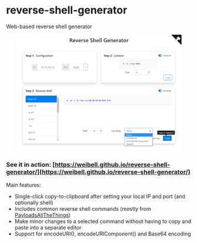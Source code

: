 # reverse-shell-generator
Web-based reverse shell generator

<div align="center">
    <a href="https://weibell.github.io/reverse-shell-generator/">
        <img src="docs/screenshot.png?raw=true" width="450" alt="Screenshot" />
    </a>
</div>

### See it in action: [https://weibell.github.io/reverse-shell-generator/](https://weibell.github.io/reverse-shell-generator/)


Main features:

* Single-click copy-to-clipboard after setting your local IP and port (and optionally shell)
* Includes common reverse shell commands (mostly from [PayloadsAllTheThings](https://github.com/swisskyrepo/PayloadsAllTheThings/blob/master/Methodology%20and%20Resources/Reverse%20Shell%20Cheatsheet.md))
* Make minor changes to a selected command without having to copy and paste into a separate editor
* Support for encodeURI(), encodeURIComponent() and Base64 encoding